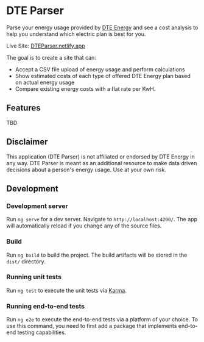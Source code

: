 # DTE Parser

Parse your energy usage provided by [DTE Energy](dteenergy.com) and see a cost analysis to help you understand which electric plan is best for you.

Live Site: [DTEParser.netlify.app](https://dteparser.netlify.app)

The goal is to create a site that can:

- Accept a CSV file upload of energy usage and perform calculations
- Show estimated costs of each type of offered DTE Energy plan based on actual energy usage
- Compare existing energy costs with a flat rate per KwH.

## Features

TBD

## Disclaimer

This application (DTE Parser) is not affiliated or endorsed by DTE Energy in any way. DTE Parser is meant as an additional resource to make data driven decisions about a person's energy usage. Use at your own risk.

## Development

### Development server

Run `ng serve` for a dev server. Navigate to `http://localhost:4200/`. The app will automatically reload if you change any of the source files.

### Build

Run `ng build` to build the project. The build artifacts will be stored in the `dist/` directory.

### Running unit tests

Run `ng test` to execute the unit tests via [Karma](https://karma-runner.github.io).

### Running end-to-end tests

Run `ng e2e` to execute the end-to-end tests via a platform of your choice. To use this command, you need to first add a package that implements end-to-end testing capabilities.
